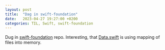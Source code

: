 ```yaml
---
layout: post
title:  "Dag in swift-foundation"
date:   2023-04-27 19:27:00 +0200
categories: TIL, Swift, swift-foundation
---
```

Dug in [swift-foundation](https://github.com/apple/swift-foundation) repo. Interesting, that [Data.swift](https://github.com/apple/swift-foundation/blob/main/Sources/FoundationEssentials/Data/Data.swift) is using mapping of files into memory.
